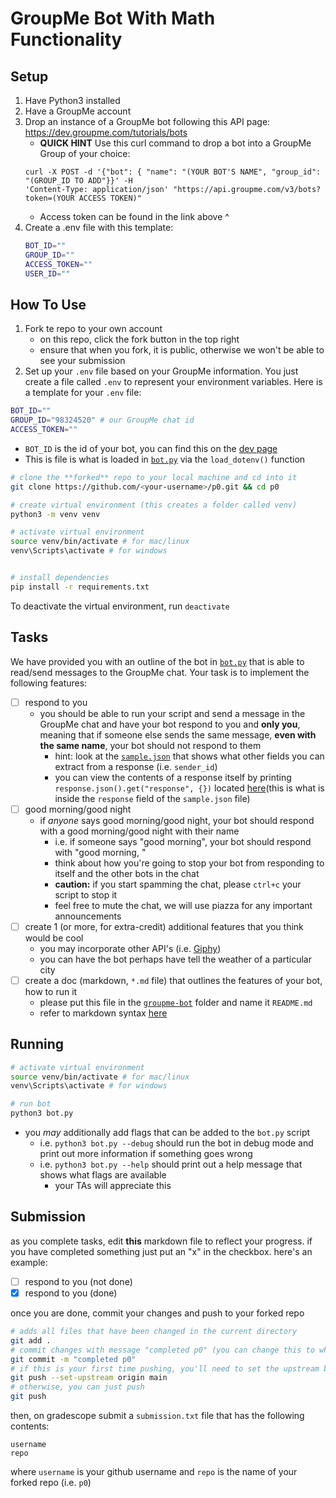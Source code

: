 # GroupMe Bot With Math Functionality

## Setup

1. Have Python3 installed
2. Have a GroupMe account
3. Drop an instance of a GroupMe bot following this API page: https://dev.groupme.com/tutorials/bots
   - **QUICK HINT** Use this curl command to drop a bot into a GroupMe Group of your choice:
   ```
   curl -X POST -d '{"bot": { "name": "(YOUR BOT'S NAME", "group_id": "(GROUP_ID TO ADD"}}' -H
   'Content-Type: application/json' "https://api.groupme.com/v3/bots?token=(YOUR ACCESS TOKEN)"
   ```
   - Access token can be found in the link above ^
4. Create a .env file with this template:
   ```bash
   BOT_ID=""
   GROUP_ID="" 
   ACCESS_TOKEN=""
   USER_ID=""
   ```

## How To Use

1. Fork te repo to your own account
    - on this repo, click the fork button in the top right
    - ensure that when you fork, it is public, otherwise we won't be able to see your submission
2. Set up your `.env` file based on your GroupMe information. You just create a file called `.env` to represent your environment variables. Here is a template for your `.env` file:

```bash
BOT_ID=""
GROUP_ID="98324520" # our GroupMe chat id
ACCESS_TOKEN="" 
```

- `BOT_ID` is the id of your bot, you can find this on the [dev page](https://dev.groupme.com/bots)
- This is file is what is loaded in [`bot.py`](./groupme-bot/bot.py#L7) via the `load_dotenv()` function

```bash
# clone the **forked** repo to your local machine and cd into it 
git clone https://github.com/<your-username>/p0.git && cd p0

# create virtual environment (this creates a folder called venv)
python3 -m venv venv

# activate virtual environment
source venv/bin/activate # for mac/linux
venv\Scripts\activate # for windows


# install dependencies
pip install -r requirements.txt
```

To deactivate the virtual environment, run `deactivate`

## Tasks

We have provided you with an outline of the bot in [`bot.py`](./groupme-bot/bot.py) that is able to read/send messages to the GroupMe chat. Your task is to implement the following features:

- [ ] respond to you
  - you should be able to run your script and send a message in the GroupMe chat and have your bot respond to you and **only you**, meaning that if someone else sends the same message, **even with the same name**, your bot should not respond to them
    - hint: look at the [`sample.json`](./groupme-bot/sample.json) that shows what other fields you can extract from a response (i.e. `sender_id`)
    - you can view the contents of a response itself by printing `response.json().get("response", {})` located [here](./groupme-bot/bot.py#L31)(this is what is inside the `response` field of the `sample.json` file)
- [ ] good morning/good night
  - if *anyone* says good morning/good night, your bot should respond with a good morning/good night with their name
    - i.e. if someone says "good morning", your bot should respond with "good morning, <name>"
    - think about how you're going to stop your bot from responding to itself and the other bots in the chat
    - **caution:** if you start spamming the chat, please `ctrl+c` your script to stop it
    - feel free to mute the chat, we will use piazza for any important announcements
- [ ] create 1 (or more, for extra-credit) additional features that you think would be cool
  - you may incorporate other API's (i.e. [Giphy](https://developers.giphy.com/docs/api/endpoint#search))
  - you can have the bot perhaps have tell the weather of a particular city
- [ ] create a doc (markdown, `*.md` file) that outlines the features of your bot, how to run it
  - please put this file in the [`groupme-bot`](./groupme-bot) folder and name it `README.md`
  - refer to markdown syntax [here](https://www.markdownguide.org/basic-syntax/)

## Running

```bash
# activate virtual environment
source venv/bin/activate # for mac/linux
venv\Scripts\activate # for windows

# run bot
python3 bot.py
```

- you *may* additionally add flags that can be added to the `bot.py` script
  - i.e. `python3 bot.py --debug` should run the bot in debug mode and print out more information if something goes wrong
  - i.e. `python3 bot.py --help` should print out a help message that shows what flags are available
    - your TAs will appreciate this

## Submission

as you complete tasks, edit **this** markdown file to reflect your progress. if you have completed something just put an "x" in the checkbox. here's an example:

- [ ] respond to you (not done)
- [x] respond to you (done)

once you are done, commit your changes and push to your forked repo

```bash
# adds all files that have been changed in the current directory
git add .
# commit changes with message "completed p0" (you can change this to whatever you want)
git commit -m "completed p0"
# if this is your first time pushing, you'll need to set the upstream branch
git push --set-upstream origin main
# otherwise, you can just push
git push
```

then, on gradescope submit a `submission.txt` file that has the following contents:

```
username
repo
```

where `username` is your github username and `repo` is the name of your forked repo (i.e. `p0`)
